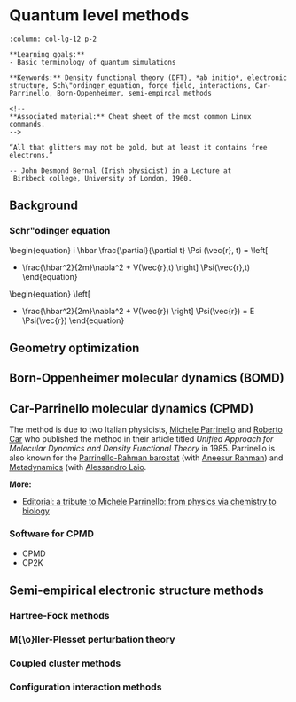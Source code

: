 
# Quantum level methods

````{panels}
:column: col-lg-12 p-2

**Learning goals:** 
- Basic terminology of quantum simulations

**Keywords:** Density functional theory (DFT), *ab initio*, electronic structure, Sch\"ordinger equation, force field, interactions, Car-Parrinello, Born-Oppenheimer, semi-empircal methods

<!--
**Associated material:** Cheat sheet of the most common Linux commands.
-->

````

```{epigraph}
“All that glitters may not be gold, but at least it contains free electrons.”

-- John Desmond Bernal (Irish physicist) in a Lecture at
 Birkbeck college, University of London, 1960.
 ```

## Background

### Schr\"odinger equation

\begin{equation}
i \hbar \frac{\partial}{\partial t} \Psi (\vec{r}, t) =
\left[
- \frac{\hbar^2}{2m}\nabla^2 + V(\vec{r},t)
\right] \Psi(\vec{r},t)
\end{equation}


\begin{equation}
\left[
- \frac{\hbar^2}{2m}\nabla^2 + V(\vec{r})
\right] \Psi(\vec{r})
= E \Psi(\vec{r})
\end{equation}


## Geometry optimization

## Born-Oppenheimer molecular dynamics (BOMD)

## Car-Parrinello molecular dynamics (CPMD)

The method is due to two Italian physicists, [Michele Parrinello](https://en.wikipedia.org/wiki/Michele_Parrinello) and [Roberto Car](https://en.wikipedia.org/wiki/Roberto_Car) who published the method in their article titled *Unified Approach for Molecular Dynamics and Density Functional Theory* in 1985. Parrinello is also known for the [Parrinello-Rahman barostat]() (with [Aneesur Rahman](https://en.wikipedia.org/wiki/Aneesur_Rahman)) and [Metadynamics](https://en.wikipedia.org/wiki/Metadynamics) (with [Alessandro Laio](https://people.sissa.it/~laio/).

**More:**

- [Editorial: a tribute to Michele Parrinello: from physics via chemistry to biology](http://onlinelibrary.wiley.com/doi/10.1002/cphc.200500427/pdf)

### Software for CPMD

- CPMD
- CP2K

## Semi-empirical electronic structure methods


### Hartree-Fock methods

### M{\o}ller-Plesset perturbation theory

### Coupled cluster methods

### Configuration interaction methods


<!--

Saad et al:


When it comes to methodology and algorithms, the biggest steps forward were made in the six-ties with the advent of two key new ideas. One of them isdensity functional theory, which enabledone to transform the initial problem into one which involvesfunctions of only one space variablesinstead ofNspace variables, forN-particle systems in the original Schr ̈odinger equation. Insteadof dealing with functions inR3N, we only need to handle functions inR3. The second substantialimprovement came withpseudopotentials.  In short pseudopotentials allowed one to reduce thenumber of electrons to be considered by constructing special potentials, which would implicitlyreproduce the effect of chemically inert core electrons andexplicitly reproduce the properties ofthe chemically active valence electrons .  With pseudopotentials, only valence electrons, those onthe outer shells of the atom, need be considered,e.g., a Pb atom is no more complex than a C atomas both haves2p2valence con£gurations.  This leads to substantial gains bothin memory and areduction of computational complexity.

In the case where the material studied with DFT is in contact with a solvent, which mightalso contain electrolyte, the explicit description of the electrolyte solution can be computa-tionally prohibitive due to the large number of solvent and electrolyte molecules and the needto average over all possible degrees of freedom.  Often, the focus area or the region of interestis the solute, or solid side of the interface, and one only wants to estimate the mean field effectof the electrolytic solution.  Hence, an explicit or discrete representation of the electrolytesolution can be replaced by a dielectric continuum with a continuously varying charge den-sity of the mobile electrolyte ions.  Hybrid quantum-mechanical/continuum solvation modelstreat the solute quantum mechanically and the surrounding solution at a classical continuumlevel.5The quantum problem deals with the determination of the electronic density (ρe) ofa  given  arrangement  of  nuclei  in  the  presence  of  an  external  potential  (ν)  by  solving  theKohn-Sham equations.  The classical problem deals with finding the electrostatic potential(ν) given the total charge density by solving a Poisson-Boltzmann equation (P-BE) (whichincludes  the  charge  density  due  to  mobile  electrolyte  ions).   This  is  a  non-linear  coupledformalism which requires the simultaneous solutions of both equations.

Neese:

In order to predict quantities that can not be measured (example: short lived intermediates that never accumulate enough for experimental studies)•In order to interpret the outcome of experiments (example: complex NMR or EPR spectra)•In order to obtain insight in the regularities of data (example: understand the key factors that contribute to reactivity trends in a series of related molecules)•In order to predict the outcome of future experiments (example: Design of materials - how do i have to change the molecule in order to optimize a given property)•Have fun with computers, study algorithms, approximations and other „inner theoretical reasons to do it“, ..

Popper:

.. but I shall certain admit a system is empirical or scientific only if it is capable of being tested by experience. These considerations suggest that not verifiability but the falsifiability of a system is to be taken as a criterion of demarcation. The logic of scientific discovery (1959).

Neese

The  BO  Hamiltonian  -  despite  its  (apparent)  simplicity  -  is  a  great  achievement:  it describes 99% of all chemistry correctly. Exceptions are: ★The BO Hamiltonian does not contain terms that describe the interactions of nuclei and electrons with external electric and magnetic fields ★ The BO Hamiltonian misses many small terms that are associated with the electron and nuclear spins★ The BO Hamiltonian does assume a point like nucleus ★ The BO Hamiltonian breaks down in situations where the separation of nuclear and electronic movements is no longer well separated. For example in Jahn-Teller systems.★The Born-Oppenheimer Hamiltonian needs to be party replaced or supplemented with relativistic terms if heavy elements are involved.Only   for   the   description   of   more   advanced   spectroscopies,   such   as   EPR spectroscopy,   do   we   need   to   proceed   beyond   the   Born-Oppenheimer approximation


Neese: Partial charges

As (bio)chemists we want to think of „polar groups“ and „partial charges“ and „ionic character“ and all that. Hence, we have a desire to divide the total electron density such that parts of it are „assigned“ to individual atoms. This  is  the  subject  of  „population  analysis“.  It  is  never  unique  and  hence  very many different schemes exist. The easiest is due to Mulliken: NA=PμνAASμνAAμν∈A∑+PμνABSμνABμ∈Aν∈B∑B≠A∑QA=ZA−NARefined Schemes are the „Natural Population Analysis“ (NPA) and the „Atoms in Molecules (Bader)“ Analysis. NOTE: Since partial charges are NOT observables there is no „best“ charge. One should stick to one scheme and then look at trends

Kuhne: Classes of basis sets

Extended basis sets, PW : condensed matter Localised basis sets centred at atomic positions, GTO Mixed (GTO+PW) to take best of two worlds, GPW Augmented basis set, GAPW:  separated hard and soft density domains

-->
